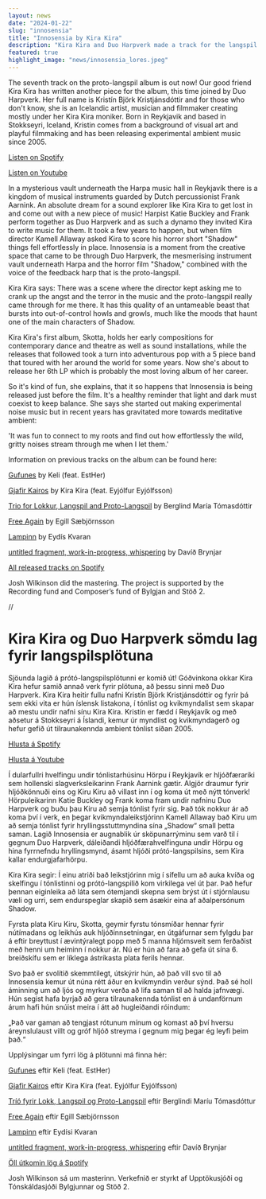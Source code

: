 ```yaml
---
layout: news
date: "2024-01-22"
slug: "innosensia"
title: "Innosensia by Kira Kira"
description: "Kira Kira and Duo Harpverk made a track for the langspil album"
featured: true
highlight_image: "news/innosensia_lores.jpeg"
---
```


<script>
    import CaptionedImage from "../../components/Images/CaptionedImage.svelte"
</script>

<CaptionedImage
    src="news/innosensia_lores.jpeg"
    alt="An album art work with a black and white photo of a young woman, text at the bottom saying Intelligent Instruments Lab, Innosensia, Kira Kira featuring Duo Harpverk"
    caption="Innosensia"
/>

The seventh track on the proto-langspil album is out now! Our good friend Kira Kira has written another piece for the album, this time joined by Duo Harpverk. Her full name is Kristín Björk Kristjánsdóttir and for those who don't know, she is an Icelandic artist, musician and filmmaker creating mostly under her Kira Kira moniker. Born in Reykjavik and based in Stokkseyri, Iceland, Kristin comes from a background of visual art and playful filmmaking and has been releasing experimental ambient music since 2005. 

[Listen on Spotify](https://open.spotify.com/album/0YfPsQqkthOJXqUtKDQDGX?si=GlCEJMUzTG6M2rj0_T1-eQ)

[Listen on Youtube](https://music.youtube.com/watch?v=5hn5a94ezwg&si=Ygkm3vymY3Ibcx_A)

In a mysterious vault underneath the Harpa music hall in Reykjavík there is a kingdom of musical instruments guarded by Dutch percussionist Frank Aarnink. An absolute dream for a sound explorer like Kira Kira to get lost in and come out with a new piece of music! Harpist Katie Buckley and Frank perform together as Duo Harpverk and as such a dynamo they invited Kira to write music for them. It took a few years to happen, but when film director Kamell Allaway asked Kira to score his horror short "Shadow" things fell effortlessly in place. Innosensia is a moment from the creative space that came to be through Duo Harpverk, the mesmerising instrument vault underneath Harpa and the horror film "Shadow," combined with the voice of the feedback harp that is the proto-langspil.

Kira Kira says: There was a scene where the director kept asking me to crank up the angst and the terror in the music and the proto-langspil really came through for me there. It has this quality of an untameable beast that bursts into out-of-control howls and growls, much like the moods that haunt one of the main characters of Shadow.

Kira Kira's first album, Skotta, holds her early compositions for contemporary dance and theatre as well as sound installations, while the releases that followed took a turn into adventurous pop with a 5 piece band that toured with her around the world for some years. Now she's about to release her 6th LP which is probably the most loving album of her career. 

So it's kind of fun, she explains, that it so happens that Innosensia is being released just before the film. It's a healthy reminder that light and dark must coexist to keep balance. She says she started out making experimental noise music but in recent years has gravitated more towards meditative ambient:

'It was fun to connect to my roots and find out how effortlessly the wild, gritty noises stream through me when I let them.'

Information on previous tracks on the album can be found here:

[Gufunes](https://iil.is/news/langspil_album) by Keli (feat. EstHer) 

[Gjafir Kairos](https://iil.is/news/langspil_kira_ey) by Kira Kira (feat. Eyjólfur Eyjólfsson) 

[Trio for Lokkur, Langspil and Proto-Langspil](https://iil.is/news/trio_for_lokkur) by Berglind María Tómasdóttir 

[Free Again](https://iil.is/news/free_again) by Egill Sæbjörnsson 

[Lampinn](https://iil.is/news/lampinn) by Eydís Kvaran

[untitled fragment, work-in-progress, whispering](https://iil.is/news/untitled-fragment) by Davíð Brynjar

[All released tracks on Spotify](https://open.spotify.com/playlist/3jsrfO6fknJ2eyW783RSLV?si=22b6dbc552074ee4)

Josh Wilkinson did the mastering. The project is supported by the Recording fund and Composer’s fund of Bylgjan and Stöð 2. 

<CaptionedImage
    src="news/Kristjansdottir_Recording.jpg"
    alt="black and white photo of a woman hitting a gong cymbal while recording with perc in the background"
    caption="Kira Kira recording"
/>

//

# Kira Kira og Duo Harpverk sömdu lag fyrir langspilsplötuna

Sjöunda lagið á prótó-langspilsplötunni er komið út! Góðvinkona okkar Kira Kira hefur samið annað verk fyrir plötuna, að þessu sinni með Duo Harpverk. Kira Kira heitir fullu nafni Kristín Björk Kristjánsdóttir og fyrir þá sem ekki vita er hún íslensk listakona, í tónlist og kvikmyndalist sem skapar að mestu undir nafni sínu Kira Kira. Kristín er fædd í Reykjavík og með aðsetur á Stokkseyri á Íslandi, kemur úr myndlist og kvikmyndagerð og hefur gefið út tilraunakennda ambient tónlist síðan 2005.

[Hlusta á Spotify](https://open.spotify.com/album/0YfPsQqkthOJXqUtKDQDGX?si=GlCEJMUzTG6M2rj0_T1-eQ)

[Hlusta á Youtube](https://music.youtube.com/watch?v=5hn5a94ezwg&si=Ygkm3vymY3Ibcx_A)

Í dularfullri hvelfingu undir tónlistarhúsinu Hörpu í Reykjavík er hljóðfæraríki sem hollenski slagverksleikarinn Frank Aarnink gætir. Algjör draumur fyrir hljóðkönnuði eins og Kiru Kiru að villast inn í og koma út með nýtt tónverk! Hörpuleikarinn Katie Buckley og Frank koma fram undir nafninu Duo Harpverk og buðu þau Kiru að semja tónlist fyrir sig. Það tók nokkur ár að koma því í verk, en þegar kvikmyndaleikstjórinn Kamell Allaway bað Kiru um að semja tónlist fyrir hryllingsstuttmyndina sína „Shadow“ small þetta saman. Lagið Innosensia er augnablik úr sköpunarrýminu sem varð til í gegnum Duo Harpverk, dáleiðandi hljóðfærahvelfinguna undir Hörpu og hina fyrrnefndu hryllingsmynd, ásamt hljóði  prótó-langspilsins, sem Kira kallar endurgjafarhörpu.

Kira Kira segir: Í einu atriði bað leikstjórinn mig í sífellu um að auka kvíða og skelfingu í tónlistinni og prótó-langspilið kom virkilega vel út þar. Það hefur þennan eiginleika að láta sem ótemjandi skepna sem brýst út í stjórnlausu væli og urri, sem endurspeglar skapið sem ásækir eina af aðalpersónum Shadow.

Fyrsta plata Kiru Kiru, Skotta, geymir fyrstu tónsmíðar hennar fyrir nútímadans og leikhús auk hljóðinnsetningar, en útgáfurnar sem fylgdu þar á eftir breyttust í ævintýralegt popp með 5 manna hljómsveit sem ferðaðist með henni um heiminn í nokkur ár. Nú er hún að fara að gefa út sína 6. breiðskífu sem er líklega ástríkasta plata ferils hennar.

Svo það er svolítið skemmtilegt, útskýrir hún, að það vill svo til að Innosensia kemur út núna rétt áður en kvikmyndin verður sýnd. Það sé holl áminning um að ljós og myrkur verða að lifa saman til að halda jafnvægi. Hún segist hafa byrjað að gera tilraunakennda tónlist en á undanförnum árum hafi hún snúist meira í átt að hugleiðandi róindum:

„Það var gaman að tengjast rótunum mínum og komast að því hversu áreynslulaust villt og gróf hljóð streyma í gegnum mig þegar ég leyfi þeim það.“


Upplýsingar um fyrri lög á plötunni má finna hér:

[Gufunes](https://iil.is/news/langspil_album) eftir Keli (feat. EstHer)

[Gjafir Kairos](https://iil.is/news/langspil_kira_ey) eftir Kira Kira (feat. Eyjólfur Eyjólfsson)

[Tríó fyrir Lokk, Langspil og Proto-Langspil](https://iil.is/news/trio_for_lokkur) eftir Berglindi Maríu Tómasdóttur

[Free Again](https://iil.is/news/free_again) eftir Egill Sæbjörnsson

[Lampinn](https://iil.is/news/lampinn) eftir Eydísi Kvaran

[untitled fragment, work-in-progress, whispering](https://iil.is/news/untitled-fragment) eftir Davíð Brynjar

[Öll útkomin lög á Spotify](https://open.spotify.com/playlist/3jsrfO6fknJ2eyW783RSLV?si=22b6dbc552074ee4)

Josh Wilkinson sá um masterinn. Verkefnið er styrkt af Upptökusjóði og Tónskáldasjóði Bylgjunnar og Stöð 2.
